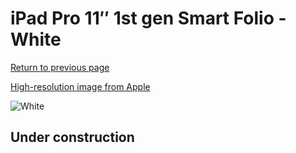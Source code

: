 # iPad Pro 11″ 1st gen Smart Folio - White

[Return to previous page](/ipad_pro2)

[High-resolution image from Apple](https://store.storeimages.cdn-apple.com/8756/as-images.apple.com/is/MRXE2?wid=4500&hei=4500&fmt=png)

<div style="width: 500px"><img src="/everyphone/MRXE2.png" alt="White"></div>

## Under construction

